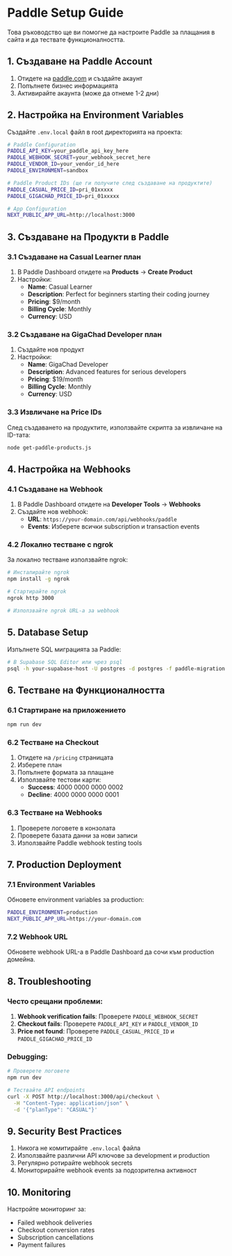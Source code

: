 # Paddle Setup Guide

Това ръководство ще ви помогне да настроите Paddle за плащания в сайта и да тествате функционалността.

## 1. Създаване на Paddle Account

1. Отидете на [paddle.com](https://paddle.com) и създайте акаунт
2. Попълнете бизнес информацията
3. Активирайте акаунта (може да отнеме 1-2 дни)

## 2. Настройка на Environment Variables

Създайте `.env.local` файл в root директорията на проекта:

```bash
# Paddle Configuration
PADDLE_API_KEY=your_paddle_api_key_here
PADDLE_WEBHOOK_SECRET=your_webhook_secret_here
PADDLE_VENDOR_ID=your_vendor_id_here
PADDLE_ENVIRONMENT=sandbox

# Paddle Product IDs (ще ги получите след създаване на продуктите)
PADDLE_CASUAL_PRICE_ID=pri_01xxxxx
PADDLE_GIGACHAD_PRICE_ID=pri_01xxxxx

# App Configuration
NEXT_PUBLIC_APP_URL=http://localhost:3000
```

## 3. Създаване на Продукти в Paddle

### 3.1 Създаване на Casual Learner план

1. В Paddle Dashboard отидете на **Products** → **Create Product**
2. Настройки:
   - **Name**: Casual Learner
   - **Description**: Perfect for beginners starting their coding journey
   - **Pricing**: $9/month
   - **Billing Cycle**: Monthly
   - **Currency**: USD

### 3.2 Създаване на GigaChad Developer план

1. Създайте нов продукт
2. Настройки:
   - **Name**: GigaChad Developer
   - **Description**: Advanced features for serious developers
   - **Pricing**: $19/month
   - **Billing Cycle**: Monthly
   - **Currency**: USD

### 3.3 Извличане на Price IDs

След създаването на продуктите, използвайте скрипта за извличане на ID-тата:

```bash
node get-paddle-products.js
```

## 4. Настройка на Webhooks

### 4.1 Създаване на Webhook

1. В Paddle Dashboard отидете на **Developer Tools** → **Webhooks**
2. Създайте нов webhook:
   - **URL**: `https://your-domain.com/api/webhooks/paddle`
   - **Events**: Изберете всички subscription и transaction events

### 4.2 Локално тестване с ngrok

За локално тестване използвайте ngrok:

```bash
# Инсталирайте ngrok
npm install -g ngrok

# Стартирайте ngrok
ngrok http 3000

# Използвайте ngrok URL-а за webhook
```

## 5. Database Setup

Изпълнете SQL миграцията за Paddle:

```bash
# В Supabase SQL Editor или чрез psql
psql -h your-supabase-host -U postgres -d postgres -f paddle-migration.sql
```

## 6. Тестване на Функционалността

### 6.1 Стартиране на приложението

```bash
npm run dev
```

### 6.2 Тестване на Checkout

1. Отидете на `/pricing` страницата
2. Изберете план
3. Попълнете формата за плащане
4. Използвайте тестови карти:
   - **Success**: 4000 0000 0000 0002
   - **Decline**: 4000 0000 0000 0001

### 6.3 Тестване на Webhooks

1. Проверете логовете в конзолата
2. Проверете базата данни за нови записи
3. Използвайте Paddle webhook testing tools

## 7. Production Deployment

### 7.1 Environment Variables

Обновете environment variables за production:

```bash
PADDLE_ENVIRONMENT=production
NEXT_PUBLIC_APP_URL=https://your-domain.com
```

### 7.2 Webhook URL

Обновете webhook URL-а в Paddle Dashboard да сочи към production домейна.

## 8. Troubleshooting

### Често срещани проблеми:

1. **Webhook verification fails**: Проверете `PADDLE_WEBHOOK_SECRET`
2. **Checkout fails**: Проверете `PADDLE_API_KEY` и `PADDLE_VENDOR_ID`
3. **Price not found**: Проверете `PADDLE_CASUAL_PRICE_ID` и `PADDLE_GIGACHAD_PRICE_ID`

### Debugging:

```bash
# Проверете логовете
npm run dev

# Тествайте API endpoints
curl -X POST http://localhost:3000/api/checkout \
  -H "Content-Type: application/json" \
  -d '{"planType": "CASUAL"}'
```

## 9. Security Best Practices

1. Никога не комитирайте `.env.local` файла
2. Използвайте различни API ключове за development и production
3. Регулярно ротирайте webhook secrets
4. Мониторирайте webhook events за подозрителна активност

## 10. Monitoring

Настройте мониторинг за:
- Failed webhook deliveries
- Checkout conversion rates
- Subscription cancellations
- Payment failures 